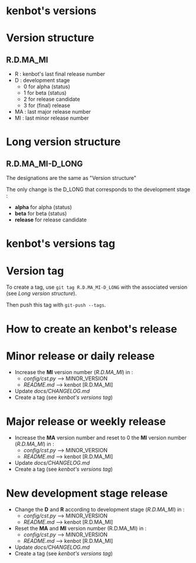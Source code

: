 kenbot's versions
====================
# Version structure
## R.D.MA_MI
- R : kenbot's last final release number
- D : development stage
    - 0 for alpha (status)
    - 1 for beta (status)
    - 2 for release candidate
    - 3 for (final) release
- MA : last major release number
- MI : last minor release number

# Long version structure
## R.D.MA_MI-D_LONG
The designations are the same as "Version structure"

The only change is the D_LONG that corresponds to the development stage :
- **alpha** for alpha (status)
- **beta** for beta (status)
- **release** for release candidate

kenbot's versions tag
====================
# Version tag
To create a tag, use `git tag R.D.MA_MI-D_LONG` with the associated version (see *Long version structure*).

Then push this tag with `git-push --tags`.

How to create an kenbot's release
====================
# Minor release or daily release
- Increase the **MI** version number (*R.D.MA_MI*) in :
    - *config/cst.py*   --> MINOR_VERSION
    - *README.md*       --> kenbot [R.D.MA_MI]
- Update *docs/CHANGELOG.md*
- Create a tag (see *kenbot's versions tag*)

# Major release or weekly release
- Increase the **MA** version number and reset to 0 the **MI** version number (*R.D.MA_MI*) in :
    - *config/cst.py*   --> MINOR_VERSION
    - *README.md*       --> kenbot [R.D.MA_MI]
- Update *docs/CHANGELOG.md*
- Create a tag (see *kenbot's versions tag*)

# New development stage release
- Change the **D** and **R** according to development stage (*R.D.MA_MI*) in :
    - *config/cst.py*   --> MINOR_VERSION
    - *README.md*       --> kenbot [R.D.MA_MI]
- Reset the **MA** and **MI** version number (R.D.MA_MI) in :
    - *config/cst.py*   --> MINOR_VERSION
    - *README.md*       --> kenbot [R.D.MA_MI]
- Update *docs/CHANGELOG.md*
- Create a tag (see *kenbot's versions tag*)

